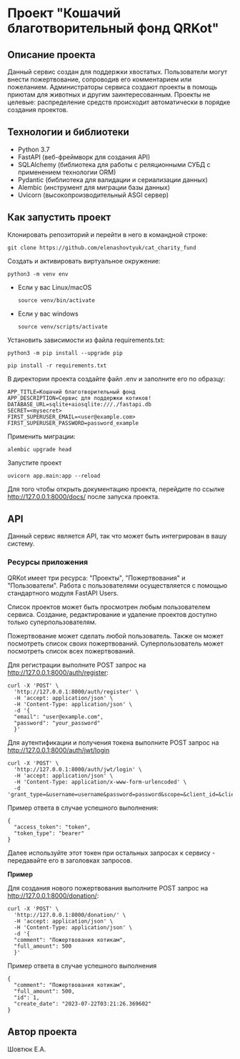# Проект "Кошачий благотворительный фонд QRKot"

## Описание проекта

Данный сервис создан для поддержки хвостатых. Пользователи могут внести пожертвование,
сопроводив его комментарием или пожеланием. Администраторы сервиса создают проекты в помощь
приютам для животных и другим заинтересованным. Проекты не целевые: распределение средств
происходит автоматически в порядке создания проектов.

## Технологии и библиотеки

 - Python 3.7
 - FastAPI (веб-фреймворк для создания API)
 - SQLAlchemy (библиотека для работы с реляционными СУБД с применением технологии ORM)
 - Pydantic (библиотека для валидации и сериализации данных)
 - Alembic (инструмент для миграции базы данных)
 - Uvicorn (высокопроизводительный ASGI сервер)

## Как запустить проект

Клонировать репозиторий и перейти в него в командной строке:
```
git clone https://github.com/elenashovtyuk/cat_charity_fund
```

Создать и активировать виртуальное окружение:
```
python3 -m venv env
```

* Если у вас Linux/macOS

    ```
    source venv/bin/activate
    ```

* Если у вас windows

    ```
    source venv/scripts/activate
    ```

Установить зависимости из файла requirements.txt:

```
python3 -m pip install --upgrade pip
```

```
pip install -r requirements.txt
```

В директории проекта создайте файл .env и заполните его по образцу:

```
APP_TITLE=Кошачий благотворительный фонд
APP_DESCRIPTION=Сервис для поддержки котиков!
DATABASE_URL=sqlite+aiosqlite:///./fastapi.db
SECRET=<mysecret>
FIRST_SUPERUSER_EMAIL=<user@example.com>
FIRST_SUPERUSER_PASSWORD=password_example

```

Применить миграции:

```
alembic upgrade head
```

Запустите проект

```
uvicorn app.main:app --reload
```

Для того чтобы открыть документацию проекта, перейдите по ссылке http://127.0.0.1:8000/docs/ после запуска проекта.

## API
Данный сервис является API, так что может быть интегрирован в вашу систему.

### Ресурсы приложения
QRKot имеет три ресурса: "Проекты", "Пожертвования" и "Пользователи".
Работа с пользователями осуществляется с помощью стандартного модуля FastAPI Users.

Список проектов может быть просмотрен любым пользователем сервиса. Создание, редактирование
и удаление проектов доступно только суперпользователям.

Пожертвование может сделать любой пользователь. Также он может посмотреть список
своих пожертвований. Суперпользователь может посмотреть список всех пожертвований.

Для регистрации выполните POST запрос на http://127.0.0.1:8000/auth/register:
```
curl -X 'POST' \
  'http://127.0.0.1:8000/auth/register' \
  -H 'accept: application/json' \
  -H 'Content-Type: application/json' \
  -d '{
  "email": "user@example.com",
  "password": "your_password"
  }'
```

Для аутентификации и получения токена выполните POST запрос на http://127.0.0.1:8000/auth/jwt/login
```
curl -X 'POST' \
  'http://127.0.0.1:8000/auth/jwt/login' \
  -H 'accept: application/json' \
  -H 'Content-Type: application/x-www-form-urlencoded' \
  -d 'grant_type=&username=username&password=password&scope=&client_id=&client_secret='
```

Пример ответа в случае успешного выполнения:
```
{
  "access_token": "token",
  "token_type": "bearer"
}
```

Далее используйте этот токен при остальных запросах к сервису - передавайте его в заголовках запросов.

**Пример**

Для создания нового пожертвования выполните POST запрос на http://127.0.0.1:8000/donation/:
```
curl -X 'POST' \
  'http://127.0.0.1:8000/donation/' \
  -H 'accept: application/json' \
  -H 'Content-Type: application/json' \
  -d '{
  "comment": "Пожертвования котикам",
  "full_amount": 500
  }'
```

Пример ответа в случае успешного выполнения

```
{
  "comment": "Пожертвования котикам",
  "full_amount": 500,
  "id": 1,
  "create_date": "2023-07-22T03:21:26.369602"
}
```

## Автор проекта

Шовтюк Е.А.
